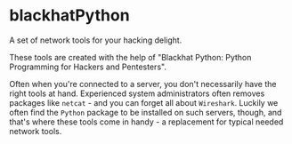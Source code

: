 # blackhatPython
A set of network tools for your hacking delight. 

These tools are created with the help of "Blackhat Python: Python Programming for Hackers and Pentesters". 

Often when you're connected to a server, you don't necessarily have the right tools at hand. Experienced system administrators often removes packages like `netcat` - and you can forget all about `Wireshark`. Luckily we often find the `Python` package to be installed on such servers, though, and that's where these tools come in handy - a replacement for typical needed network tools. 
